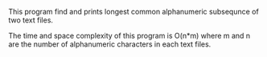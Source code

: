 This program find and prints longest common alphanumeric subsequnce of two text files. 

The time and space complexity of this program is O(n*m) where m and n are the number of alphanumeric characters in each text files.

